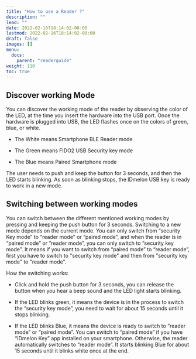 ```yaml
---
title: "How to use a Reader ?"
description: ""
lead: ""
date: 2022-02-16T18:14:02-08:00
lastmod: 2022-02-16T18:14:02-08:00
draft: false
images: []
menu:
  docs:
    parent: "readerguide"
weight: 110
toc: true
---
```


## Discover working Mode

You can discover the working mode of the reader by observing the color of the LED, at the time you insert the hardware into the USB port.
Once the hardware is plugged into USB, the LED flashes once on the colors of green, blue, or white.

- The White means Smartphone BLE Reader mode

- The Green means FIDO2 USB Security key mode

- The Blue means Paired Smartphone mode

The user needs to push and keep the button for 3 seconds, and then the LED starts blinking. As soon as blinking stops,
the IDmelon USB key is ready to work in a new mode.

## Switching between working modes

You can switch between the different mentioned working modes by pressing and keeping the push button for 3 seconds. Switching to a new mode depends on the current mode.
You can only switch from “security Key mode” to “reader mode” or “paired mode”, and when the reader is in “paired mode” or “reader mode”,
you can only switch to “security key mode".
It means if you want to switch from “paired mode” to “reader mode”, first you have to switch to "security key mode"
and then from "security key mode" to "reader mode".

How the switching works:

- Click and hold the push button for 3 seconds, you can release the button when you hear a beep sound and the LED light starts blinking.

- If the LED blinks green, it means the device is in the process to switch the “security key mode”, you need to wait for about 15 seconds until it stops blinking.

- If the LED blinks Blue, it means the device is ready to switch to “reader mode” or “paired mode”. You can switch to “paired mode” if you have “IDmelon Key” app
installed on your smartphone. Otherwise, the reader automatically switches to “reader mode”. It starts blinking Blue for about 15 seconds until
it blinks white once at the end.
